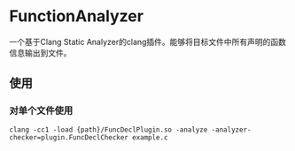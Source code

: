 # FunctionAnalyzer  
一个基于Clang Static Analyzer的clang插件。能够将目标文件中所有声明的函数信息输出到文件。  
## 使用  
### 对单个文件使用
```shell script
clang -cc1 -load {path}/FuncDeclPlugin.so -analyze -analyzer-checker=plugin.FuncDeclChecker example.c
```

